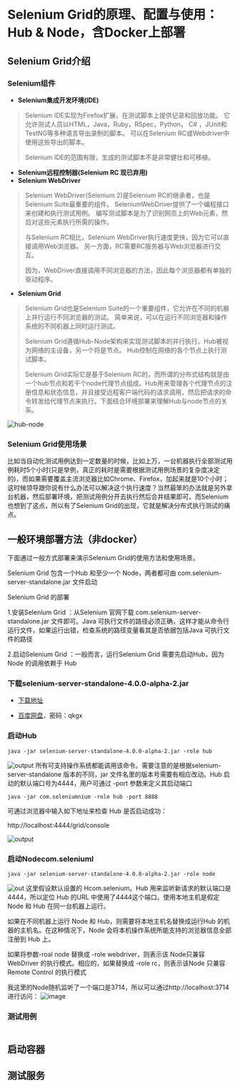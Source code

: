 # Selenium Grid的原理、配置与使用：Hub & Node，含Docker上部署
## Selenium Grid介绍
### Selenium组件
- **Selenium集成开发环境(IDE)**
> Selenium IDE实现为Firefox扩展，在测试脚本上提供记录和回放功能。 它允许测试人员以HTML，Java，Ruby，RSpec，Python， C# ，JUnit和TestNG等多种语言导出录制的脚本。 可以在Selenium RC或Webdriver中使用这些导出的脚本。
>
> Selenium IDE的范围有限，生成的测试脚本不是非常健壮和可移植。
- **Selenium远程控制器(Selenium RC 现已弃用)**
- **Selenium WebDriver**
> Selenium WebDriver(Selenium 2)是Selenium RC的继承者，也是Selenium Suite最重要的组件。 SeleniumWebDriver提供了一个编程接口来创建和执行测试用例。 编写测试脚本是为了识别网页上的Web元素，然后对这些元素执行所需的操作。
>
> 与Selenium RC相比，Selenium WebDriver执行速度更快，因为它可以直接调用Web浏览器。 另一方面，RC需要RC服务器与Web浏览器进行交互。
>
> 因为，WebDriver直接调用不同浏览器的方法，因此每个浏览器都有单独的驱动程序。
- **Selenium Grid**
> Selenium Grid也是Selenium Suite的一个重要组件，它允许在不同的机器上并行运行不同浏览器的测试。 简单来说，可以在运行不同浏览器和操作系统的不同机器上同时运行测试。
>
> Selenium Grid遵循Hub-Node架构来实现测试脚本的并行执行。Hub被视为网络的主设备，另一个将是节点。 Hub控制在网络的各个节点上执行测试脚本。
>
> Selenium Grid实际它是基于Selenium RC的，而所谓的分布式结构就是由一个hub节点和若干个node代理节点组成。Hub用来管理各个代理节点的注册信息和状态信息，并且接受远程客户端代码的请求调用，然后把请求的命令转发给代理节点来执行。下面结合环境部署来理解Hub与node节点的关系。

![hub-node](https://aichenwei.oss-ap-southeast-1.aliyuncs.com/github/test-selenium-grid/hub_and_nodes.jpg)

### Selenium Grid使用场景
比如当自动化测试用例达到一定数量的时候，比如上万，一台机器执行全部测试用例耗时5个小时(只是举例，真正的耗时是需要根据测试用例场景的复杂度决定的)，而如果需要覆盖主流浏览器比如Chrome、Firefox，加起来就是10个小时；这时候领导跟你说有什么办法可以解决这个执行速度？当然最笨的办法就是另外拿台机器，然后部署环境，把测试用例分开去执行然后合并结果即可。而Selenium也想到了这点，所以有了Selenium Grid的出现，它就是解决分布式执行测试的痛点。

## 一般环境部署方法（非docker）
下面通过一般方式部署来演示Selenium Grid的使用方法和使用场景。

Selenium Grid 包含一个Hub 和至少一个 Node，两者都可由 com.selenium-server-standalone.jar 文件启动

Selenium Grid 的部署

1.安装Selenium Grid ：从Selenium 官网下载 com.selenium-server-standalone.jar 文件即可。Java 可执行文件的路径必须正确，这样才能从命令行运行文件，如果运行出错，检查系统的路径变量看其是否依据包括Java 可执行文件的路径

2.启动Selenium Grid ：一般而言，运行Selenium Grid 需要先启动Hub，因为 Node 的调用依赖于 Hub

### 下载selenium-server-standalone-4.0.0-alpha-2.jar
- [下载地址](http://com.selenium-release.storage.googleapis.com/index.html)

- [百度网盘](https://pan.baidu.com/s/1JNSDM9JqH83gs4jY0jUN7w)，密码：qkgx

### 启动Hub
```shell script
java -jar selenium-server-standalone-4.0.0-alpha-2.jar -role hub
```
![output](https://aichenwei.oss-ap-southeast-1.aliyuncs.com/github/test-selenium-grid/2.png)
所有可支持操作系统都能调用该命令。需要注意的是根据selenium-server-standalone 版本的不同，jar 文件名里的版本号需要有相应改动。Hub 启动的默认端口号为4444，用户可通过 -port 参数来定义其启动端口
```shell script
java -jar com.seleniumnium -role hub -port 8888
```
可通过浏览器中输入如下地址来检查 Hub 是否启动成功：

http://localhost:4444/grid/console

![output](https://aichenwei.oss-ap-southeast-1.aliyuncs.com/github/test-selenium-grid/3.png)

### 启动Nodecom.seleniuml 
```shell script
java -jar selenium-server-standalone-4.0.0-alpha-2.jar -role node
```
![out](https://aichenwei.oss-ap-southeast-1.aliyuncs.com/github/test-selenium-grid/4.png)
这里假设默认设置的 Hcom.selenium。Hub 用来监听新请求的默认端口是4444，所以定位 Hub 的URL 中使用了4444这个端口。使用本地主机是假定 Node 和 Hub 在同一台机器上运行。

如果在不同机器上运行 Node 和 Hub，则需要将本地主机名替换成运行Hub 的机器的主机名。在这种情况下，Node 会将本机操作系统所能支持的浏览器信息全部注册到 Hub 上。

如果将参数-roal node 替换成 -role webdriver，则表示该 Node只兼容WebDriver 的执行模式。相应的，如果替换成 -role rc，则表示该Node 只兼容 Remote Control 的执行模式

我这里的Node随机监听了一个端口是3714，所以可以通过http://localhost:3714进行访问：
![image](https://aichenwei.oss-ap-southeast-1.aliyuncs.com/github/test-selenium-grid/5.png)

### 测试用例

```shell script

```

## 启动容器

## 测试服务